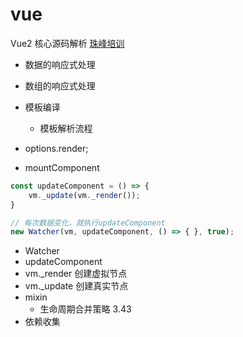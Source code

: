 # vue

Vue2 核心源码解析
[珠峰培训](http://zhufengpeixun.com/jiagou/vue-analyse/one.html)

* 数据的响应式处理
* 数组的响应式处理
* 模板编译
  * 模板解析流程

* options.render;

* mountComponent

```javascript
const updateComponent = () => {
    vm._update(vm._render());
}

// 每次数据变化，就执行updateComponent
new Watcher(vm, updateComponent, () => { }, true);
```

* Watcher
* updateComponent
* vm._render 创建虚拟节点
* vm._update 创建真实节点
* mixin
  * 生命周期合并策略 3.43
* 依赖收集
